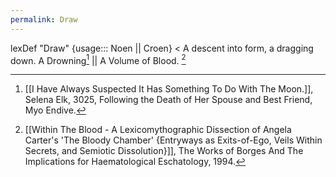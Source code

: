 ```yaml
---
permalink: Draw
---
```

lexDef "Draw" {usage::: Noen || Croen} < A descent into form, a dragging down. A Drowning[^DrawNoen] || A Volume of Blood. [^DrawCroen]

[^DrawNoen]: [[I Have Always Suspected It Has Something To Do With The Moon.]], Selena Elk, 3025, Following the Death of Her Spouse and Best Friend, Myo Endive.
[^DrawCroen]: [[Within The Blood - A Lexicomythographic Dissection of Angela Carter's 'The Bloody Chamber' {Entryways as Exits-of-Ego, Veils Within Secrets, and Semiotic Dissolution}]], The Works of Borges And The Implications for Haematological Eschatology, 1994.
